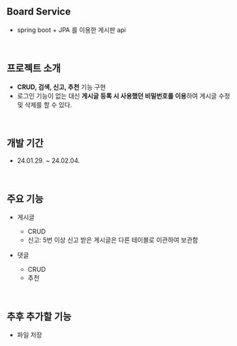 ## Board Service
- spring boot + JPA 를 이용한 게시판 api
<br>

## 프로젝트 소개
- **CRUD, 검색, 신고, 추천** 기능 구현
- 로그인 기능이 없는 대신 **게시글 등록 시 사용했던 비밀번호를 이용**하여 게시글 수정 및 삭제를 할 수 있다.
<br>

## 개발 기간
- 24.01.29. ~ 24.02.04.
<br>

## 주요 기능
- 게시글
  - CRUD
  - 신고: 5번 이상 신고 받은 게시글은 다른 테이블로 이관하여 보관함

- 댓글
  - CRUD
  - 추천
<br>

## 추후 추가할 기능
- 파일 저장

